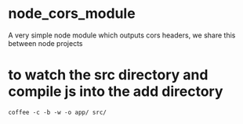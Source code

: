 node_cors_module
================

A very simple node module which outputs cors headers, we share this between node projects

# to watch the src directory and compile js into the add directory
```
coffee -c -b -w -o app/ src/
```